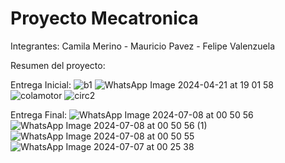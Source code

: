 # Proyecto Mecatronica
Integrantes: Camila Merino - Mauricio Pavez - Felipe Valenzuela

Resumen del proyecto:




Entrega Inicial:
![b1](https://github.com/Pipomcio/Mecatronica/assets/96321041/8243b818-9daf-495d-93da-d6bc2911f12f)
![WhatsApp Image 2024-04-21 at 19 01 58](https://github.com/Pipomcio/Mecatronica/assets/96321041/aa597eaa-4416-4f5e-b500-1bd8ae5f8678)
![colamotor](https://github.com/Pipomcio/Mecatronica/assets/96321041/04daffd8-0d66-49f7-b512-29e3f0abb9e5)
![circ2](https://github.com/Pipomcio/Mecatronica/assets/96321041/01655ebc-f5b3-4306-8aa0-fbcc691bf8a4)

Entrega Final:
![WhatsApp Image 2024-07-08 at 00 50 56](https://github.com/Pipomcio/Mecatronica/assets/96321041/e5c441b9-a4ac-4b34-9e8d-56dcec2b1bc7)
![WhatsApp Image 2024-07-08 at 00 50 56 (1)](https://github.com/Pipomcio/Mecatronica/assets/96321041/7bda554d-a30d-4e85-ba84-94217bf1adae)
![WhatsApp Image 2024-07-08 at 00 50 55](https://github.com/Pipomcio/Mecatronica/assets/96321041/3202f3d3-9a96-4f99-87aa-168674539937)
![WhatsApp Image 2024-07-07 at 00 25 38](https://github.com/Pipomcio/Mecatronica/assets/96321041/7b0abb3c-fa49-48bd-96fd-9720c9b9ebe9)
